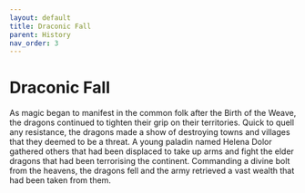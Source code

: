 ```yaml
---
layout: default
title: Draconic Fall
parent: History
nav_order: 3
---
```


# Draconic Fall

As magic began to manifest in the common folk after the Birth of the Weave, the dragons continued to tighten their grip on their territories. Quick to quell any resistance, the dragons made a show of destroying towns and villages that they deemed to be a threat. A young paladin named Helena Dolor gathered others that had been displaced to take up arms and fight the elder dragons that had been terrorising the continent. Commanding a divine bolt from the heavens, the dragons fell and the army retrieved a vast wealth that had been taken from them.